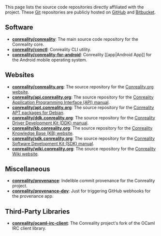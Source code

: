 This page lists the source code repositories directly affiliated with the
project. These [Git](https://git-scm.com) repositories are publicly
hosted on [GitHub](https://github.com/conreality) and
[Bitbucket](https://bitbucket.org/conreality/).

Software
--------

* [**conreality/conreality**](https://github.com/conreality/conreality):
  The main source code repository for the Conreality core.
* [**conreality/conctl**](https://github.com/conreality/conctl):
  Conreality CLI utility.
* [**conreality/conreality-for-android**](https://github.com/conreality/conreality-for-android):
  Conreality [[app|Android App]] for the Android mobile operating system.

Websites
--------

* [**conreality/conreality.org**](https://github.com/conreality/conreality.org):
  The source repository for the [Conreality.org website](https://conreality.org).
* [**conreality/api.conreality.org**](https://github.com/conreality/api.conreality.org):
  The source repository for the [Conreality Application Programming Interface (API) manual](https://api.conreality.org).
* [**conreality/apt.conreality.org**](https://github.com/conreality/apt.conreality.org):
  The source repository for the [Conreality APT packages for Debian](https://apt.conreality.org).
* [**conreality/ddk.conreality.org**](https://github.com/conreality/ddk.conreality.org):
  The source repository for the [Conreality Driver Development Kit (DDK) manual](https://ddk.conreality.org).
* [**conreality/kb.conreality.org**](https://github.com/conreality/kb.conreality.org):
  The source repository for the [Conreality Knowledge Base (KB) website](https://kb.conreality.org).
* [**conreality/sdk.conreality.org**](https://github.com/conreality/sdk.conreality.org):
  The source repository for the [Conreality Software Development Kit (SDK) manual](https://sdk.conreality.org).
* [**conreality/wiki.conreality.org**](https://github.com/conreality/wiki.conreality.org):
  The source repository for the [Conreality Wiki website](https://wiki.conreality.org).

Miscellaneous
-------------

* [**conreality/provenance**](https://github.com/conreality/provenance):
  Indelible commit provenance for the Conreality project.
* [**conreality/provenance-dev**](https://github.com/conreality/provenance-dev):
  Just for triggering GitHub webhooks for the provenance app.

Third-Party Libraries
---------------------

* [**conreality/ocaml-irc-client**](https://github.com/conreality/ocaml-irc-client):
  The Conreality project's fork of the OCaml IRC client library.
